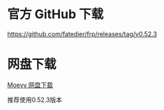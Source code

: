# 官方 GitHub 下载

https://github.com/fatedier/frp/releases/tag/v0.52.3

# 网盘下载

[Moeyy 网盘下载](https://down.moeyy.cn/%E6%96%87%E4%BB%B6/frp/download)

推荐使用0.52.3版本
